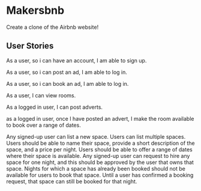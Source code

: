 # Makersbnb

Create a clone of the Airbnb website!

## User Stories

As a user, 
so i can have an account,
I am able to sign up.

As a user, 
so i can post an ad,
I am able to log in.

As a user, 
so i can book an ad,
I am able to log in.

As a user, 
I can view rooms.

As a logged in user,
I can post adverts.

as a logged in user, 
once I have posted an advert,
I make the room available to book over a range of dates.



Any signed-up user can list a new space.
Users can list multiple spaces.
Users should be able to name their space, provide a short description of the space, and a price per night.
Users should be able to offer a range of dates where their space is available.
Any signed-up user can request to hire any space for one night, and this should be approved by the user that owns that space.
Nights for which a space has already been booked should not be available for users to book that space.
Until a user has confirmed a booking request, that space can still be booked for that night.

